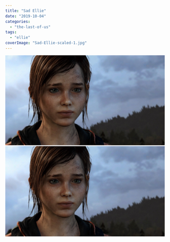 ```yaml
---
title: "Sad Ellie"
date: "2019-10-04"
categories: 
  - "the-last-of-us"
tags: 
  - "ellie"
coverImage: "Sad-Ellie-scaled-1.jpg"
---
```


[![](images/Sad-Ellie-scaled-1.jpg)](images/Sad-Ellie-scaled-1.jpg)
[![](images/Sad-Ellie-scaled-1.jpg)](images/Sad-Ellie-scaled-1.jpg)
